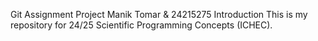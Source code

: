 Git Assignment Project
Manik Tomar & 24215275
Introduction
This is my repository for 24/25 Scientific Programming Concepts (ICHEC).
